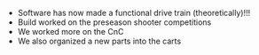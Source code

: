 <!--t November 26, 2019 t-->

 - Software has now made a functional drive train (theoretically)!!!
 - Build worked on the preseason shooter competitions
 - We worked more on the CnC
 - We also organized a new parts into the carts
